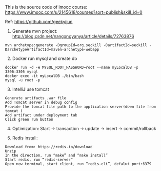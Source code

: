This is the source code of imooc course: https://www.imooc.com/u/2145618/courses?sort=publish&skill_id=0

Ref: https://github.com/geekyijun

1. Generate mvn project:  http://blog.csdn.net/nangongyanya/article/details/72763876
```
mvn archetype:generate -DgroupId=org.seckill -DartifactId=seckill -DarchetypeArtifactId=maven-archetype-webapp
```

2. Docker run mysql and create db
```
docker run -d -e MYSQL_ROOT_PASSWORD=root --name myLocalDB -p 3306:3306 mysql 
docker exec -it myLocalDB ./bin/bash
mysql -u root -p
```

3. IntelliJ use tomcat
```
Generate artifacts .war file
Add Tomcat server in debug config
Provide the tomcat file path to the application server(down file from tomcat )
Add artifact under deployment tab
Click green run button 
```

4. Optimization: 
Start -> transaction -> update -> insert -> commit/rollback

5. Redis install: 
```
Download from: https://redis.io/download
Unzip
In the direction, run “make” and “make install”
Start redis, run “redis-server”
Open new terminal, start client, run “redis-cli”, defalut port:6379
```
